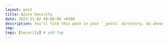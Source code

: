 ```yaml
---
layout: post
title: Azure Security
date: 2023-11-02 00:00:00 +0300
description: You’ll find this post in your `_posts` directory. Go ahead and edit it and re-build the site to see your changes. # Add post description (optional)
img: 
tags: [Security] # add tag
---
```

